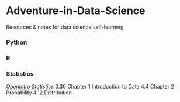 # Adventure-in-Data-Science
Resources &amp; notes for data science self-learning

### Python

### R

### Statistics 
[*OpenIntro Statistics*](http://vdisk.weibo.com/s/z9399AkLU8VQP)
3.30 Chapter 1 Introduction to Data
4.4  Chapter 2 Probability
4.12 Distribution

